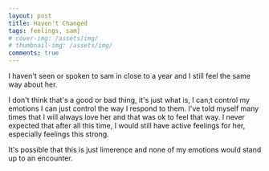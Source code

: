 ```yaml
---
layout: post
title: Haven't Changed
tags: feelings, sam]
# cover-img: /assets/img/
# thumbnail-img: /assets/img/
comments: true
---
```

I haven't seen or spoken to sam in close to a year and I still feel the same way about her.  
  
I don't think that's a good or bad thing, it's just what is, I can;t control my emotions I can just control the way I respond to them. I've told myself many times that I will always love her and that was ok to feel that way. I never expected that after all this time, I would still have active feelings for her, especially feelings this strong.  

It's possible that this is just limerence and none of my emotions would stand up to an encounter.
